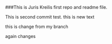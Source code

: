 ###This is Juris Kreilis first repo and readme file.

This is second commit test. 
this is new text


this is change from my branch


again changes
